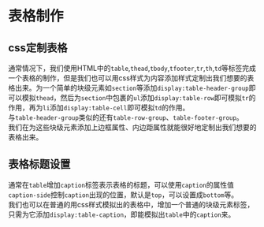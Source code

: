 #   表格制作  
##  css定制表格  
通常情况下，我们使用HTML中的`table`,`thead`,`tbody`,`tfooter`,`tr`,`th`,`td`等标签完成一个表格的制作，但是我们也可以用css样式为内容添加样式定制出我们想要的表格出来。为一个简单的块级元素如`section`等添加`display:table-header-group`即可以模拟`thead`，然后为`section`中包裹的`ul`添加`display:table-row`即可模拟`tr`的作用，再为`li`添加`display:table-cell`即可模拟`td`的作用。  
与`table-header-group`类似的还有`table-row-group`、`table-footer-group`。  
我们在为这些块级元素添加上边框属性、内边距属性就能很好地定制出我们想要的表格出来。  

##  表格标题设置  
通常在`table`增加`caption`标签表示表格的标题，可以使用`caption`的属性值`caption-side`控制`caption`出现的位置，默认是`top`，可以设置成`bottom`等。  
我们也可以在普通的用css样式模拟出的表格中，增加一个普通的块级元素标签，只需为它添加`display:table-caption`，即能模拟出`table`中的`caption`来。  

